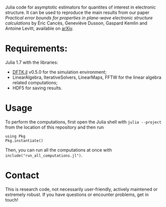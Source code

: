 Julia code for asymptotic estimators for quantites of interest in electronic
structure. It can be used to reproduce the main results from our paper
_Practical error bounds for properties in plane-wave electronic structure
calculations_ by Éric Cancès, Geneviève Dusson, Gaspard Kemlin and Antoine
Levitt, available on [arXiv](https://arxiv.org/abs/2111.01470).

# Requirements:
Julia 1.7 with the libraries:
- [DFTK.jl](https://dftk.org) v0.5.0 for the simulation environment;
- LinearAlgebra, IterativeSolvers, LinearMaps, FFTW for the linear algebra
  related computations;
- HDF5 for saving results.

# Usage
To perform the computations, first open the Julia shell with `julia --project`
from the location of this repository and then run
```
using Pkg
Pkg.instantiate()
```

Then, you can run all the computations at once with
`include("run_all_computations.jl")`.



# Contact
This is research code, not necessarily user-friendly, actively maintened or extremely robust.
If you have questions or encounter problems, get in touch!


